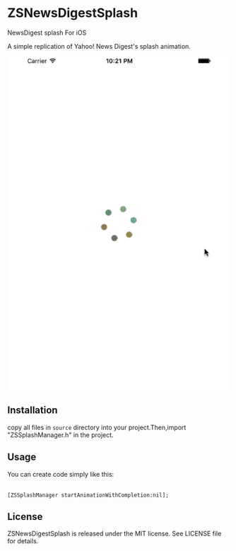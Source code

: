 # ZSNewsDigestSplash
NewsDigest splash For iOS

A simple replication of Yahoo! News Digest's splash animation.

![](https://github.com/ZakariyyaSv/ZSNewsDigestSplash/raw/master/demo.gif)

## Installation

copy all files in `source` directory into your project.Then,import "ZSSplashManager.h" in the project.

## Usage

You can create code simply like this:

```

[ZSSplashManager startAnimationWithCompletion:nil];

```

## License

ZSNewsDigestSplash is released under the MIT license. See LICENSE file for details.
